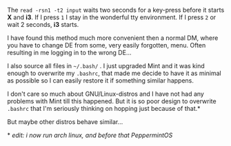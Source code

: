The `read -rsn1 -t2 input` waits two seconds for a key-press before it starts **X** and **i3**. If I press `1` I stay in the wonderful tty environment. If I press `2` or wait 2 seconds, **i3** starts. 

I have found this method much more convenient then a normal DM, where you have to change DE from some, very easily forgotten, menu. Often resulting in me logging in to the wrong DE...

I also source all files in `~/.bash/` . I just upgraded Mint and it was kind enough to overwrite my `.bashrc`, that made me decide to have it as minimal as possible so I can easily restore it if something similar happens.

I don't care so much about GNU/Linux-distros and I have not had any problems with Mint till this happened. But it is so poor design to overwrite `.bashrc` that I'm seriously thinking on hopping just because of that.* 

But maybe other distros behave similar...

\* *edit: i now run arch linux, and before that PeppermintOS*
